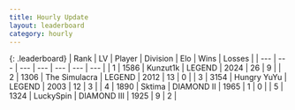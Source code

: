 ```yaml
---
title: Hourly Update
layout: leaderboard
category: hourly
---
```


{: .leaderboard}
| Rank | LV | Player | Division | Elo | Wins | Losses |
| --- | --- | --- | --- | --- | --- | --- |
| <span data-change="0">1</span> | 1586 | <span title="ID: 392407">Kunzut1k</span> | LEGEND | <span data-change="16">2024</span> | <span data-change="3">26</span> | <span data-change="0">9</span> |
| <span data-change="1">2</span> | 1306 | <span title="ID: 366840">The Simulacra</span> | LEGEND | <span data-change="19">2012</span> | <span data-change="1">13</span> | <span data-change="0">0</span> |
| <span data-change="-1">3</span> | 3154 | <span title="ID: 164871">Hungry YuYu</span> | LEGEND | <span data-change="0">2003</span> | <span data-change="0">12</span> | <span data-change="0">3</span> |
| <span data-change="0">4</span> | 1890 | <span title="ID: 353063">Sktima</span> | DIAMOND II | <span data-change="0">1965</span> | <span data-change="0">1</span> | <span data-change="0">0</span> |
| <span data-change="1">5</span> | 1324 | <span title="ID: 498412">LuckySpin</span> | DIAMOND III | <span data-change="5">1925</span> | <span data-change="2">9</span> | <span data-change="2">2</span> |